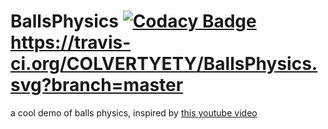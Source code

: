 # BallsPhysics [![Codacy Badge](https://api.codacy.com/project/badge/Grade/49480025bc624ba49f6d95b2eb09f91a)](https://www.codacy.com/manual/COLVERTYETY/BallsPhysics?utm_source=github.com&amp;utm_medium=referral&amp;utm_content=COLVERTYETY/BallsPhysics&amp;utm_campaign=Badge_Grade) https://travis-ci.org/COLVERTYETY/BallsPhysics.svg?branch=master
a cool demo of balls physics, 
inspired by [this youtube video](https://www.youtube.com/watch?v=LPzyNOHY3A4)



